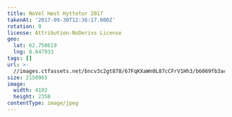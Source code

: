 ```yaml
---
title: NoVel Høst Hyttetur 2017
takenAt: '2017-09-30T12:36:17.000Z'
rotation: 0
license: Attribution-NoDerivs License
geo:
  lat: 62.758619
  lng: 8.847933
tags: []
url: >-
  //images.ctfassets.net/bncv3c2gt878/67FqKXaWn0L87cCFrV1Hh3/b6069fb3acf94e2696dc78bc7522dbec/novel-hst-hyttetur-2017_37437046761_o
size: 2150965
image:
  width: 4192
  height: 2358
contentType: image/jpeg
---
```


